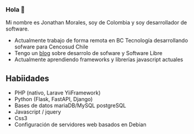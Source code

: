 ### Hola 👋

Mi nombre es Jonathan Morales, soy de Colombia y soy desarrollador de software.
- Actualmente trabajo de forma remota en BC Tecnología desarrollando sofware para Cencosud Chile
- Tengo un [blog](https://blonder413.wordpress.com/) sobre desarrolo de sofware y Software Libre
- Actualmente aprendiendo frameworks y librerías javascript actuales

## Habiidades
- PHP (nativo, Larave YiiFramework)
- Python (Flask, FastAPI, Django)
- Bases de datos mariaDB/MySQL postgreSQL
- Javascript / jquery
- Css3
- Configuración de servidores web basados en Debian

<!--
**blonder413/blonder413** is a ✨ _special_ ✨ repository because its `README.md` (this file) appears on your GitHub profile.

Here are some ideas to get you started:

- 🔭 I’m currently working on ...
- 🌱 I’m currently learning ...
- 👯 I’m looking to collaborate on ...
- 🤔 I’m looking for help with ...
- 💬 Ask me about ...
- 📫 How to reach me: ...
- 😄 Pronouns: ...
- ⚡ Fun fact: ...
-->
